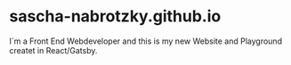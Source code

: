# sascha-nabrotzky.github.io

I´m a Front End Webdeveloper and this is my new Website and Playground createt in React/Gatsby.

